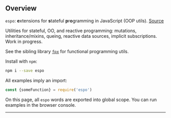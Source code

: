 ## Overview

`espo`: **e**xtensions for **s**tateful **p**r**o**gramming in JavaScript (OOP utils).
<a href="https://github.com/Mitranim/espo" target="_blank">
Source <span class="fa fa-github"></span>
</a>

Utilities for stateful, OO, and reactive programming: mutations,
inheritance/mixins, queing, reactive data sources, implicit subscriptions. Work
in progress.

See the sibling library
<a href="http://mitranim.com/fpx/" target="_blank">`fpx`</a>
for functional programming utils.

Install with `npm`:

```sh
npm i --save espo
```

All examples imply an import:

```js
const {someFunction} = require('espo')
```

On this page, all `espo` words are exported into global scope. You can run
examples in the browser console.

---
